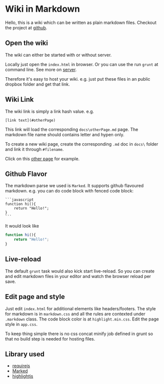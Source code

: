 Wiki in Markdown
=================

Hello, this is a wiki which can be written as plain markdown files. Checkout the project at [github](https://github.com/jackysee/markdown-wiki).

## Open the wiki

The wiki can either be started with or without server. 

Locally just open the `index.html` in browser. Or you can use the run `grunt` at command line. See more on [server](#server).

Therefore it's easy to host your wiki. e.g. just put these files in an public dropbox folder and get that link.

## Wiki Link

The wiki link is simply a link hash value. e.g.

	[link text](#otherPage)

This link will load the corresponding `docs\otherPage.md` page. The markdown file name should contains letter and hypen only.

To create a new wiki page, create the corresponding `.md` doc in `docs\` folder and link it through `#filename`.

Click on this [other page](#otherpage) for example.

## Github Flavor

The markdown parse we used is `Marked`. It supports github flavoured markdown. e.g. you can do code block with fenced code block:

	```javascript
	function hi(){
		return "Hello!";
	}
	```

It would look like

```javascript
function hi(){
	return "Hello!";
}
```

## Live-reload

The default `grunt` task would also kick start live-reload. So you can create and edit markdown files in your editor and watch the browser reload per save.

## Edit page and style

Just edit `index.html` for additional elements like headers/footers. The style for markdown is in `markdown.css` and all the rules are contexted under `.markdown` class. The code block color is at `highlight.min.css`. Edit the page style in `app.css`.

To keep thing simple there is no css concat minify job defined in grunt so that no build step is needed for hosting files.

## Library used

- [requirejs](http://requirejs.org)
- [Marked](https://github.com/chjj/marked)
- [highlightjs](https://github.com/isagalaev/highlight.js)

